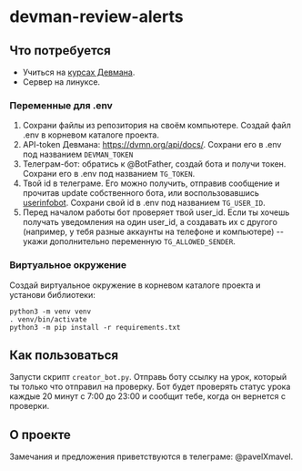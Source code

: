# devman-review-alerts
 
## Что потребуется
- Учиться на [курсах Девмана](https://dvmn.org/modules/). 
- Сервер на линуксе.

### Переменные для .env
1. Сохрани файлы из репозитория на своём компьютере. Создай файл .env в корневом каталоге проекта.
2. API-token Девмана: https://dvmn.org/api/docs/. Сохрани его в .env под названием `DEVMAN_TOKEN`
3. Телеграм-бот: обратись к @BotFather, создай бота и получи токен. Сохрани его в .env под названием ```TG_TOKEN```.
4. Твой id в телеграме. Его можно получить, отправив сообщение и прочитав update собственного бота, 
или воспользовавшись [userinfobot](https://github.com/nadam/userinfobot).
Сохрани свой id в .env под названием `TG_USER_ID`.
5. Перед началом работы бот проверяет твой user_id. Если ты хочешь получать уведомления на один user_id,
а создавать их с другого (например, у тебя разные аккаунты на телефоне и компьютере) -- укажи дополнительно
переменную `TG_ALLOWED_SENDER`.

### Виртуальное окружение
Создай виртуальное окружение в корневом каталоге проекта и установи библиотеки:
```console
python3 -m venv venv
. venv/bin/activate
python3 -m pip install -r requirements.txt
```

## Как пользоваться
Запусти скрипт `creator_bot.py`.
Отправь боту ссылку на урок, который ты только что отправил на проверку.
Бот будет проверять статус урока каждые 20 минут с 7:00 до 23:00 и сообщит тебе, когда он вернется с проверки.


## О проекте
Замечания и предложения приветствуются в телеграме: @pavelXmavel.
